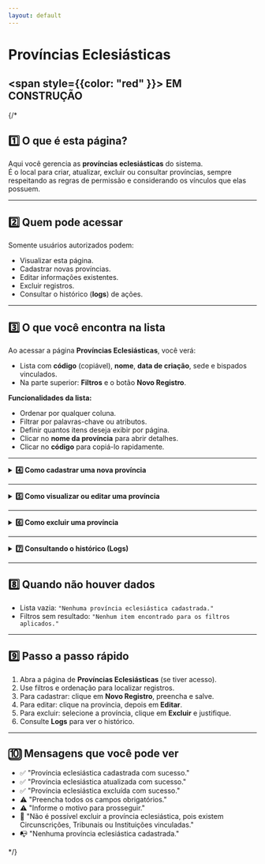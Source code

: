 ```yaml
---
layout: default
---
```


#  Províncias Eclesiásticas

##  <span style={{color: "red" }}>  EM CONSTRUÇÃO </span>


{/*

## 1️⃣ O que é esta página?

Aqui você gerencia as **províncias eclesiásticas** do sistema.  
É o local para criar, atualizar, excluir ou consultar províncias, sempre respeitando as regras de permissão e considerando os vínculos que elas possuem.



---


## 2️⃣ Quem pode acessar

Somente usuários autorizados podem:
- Visualizar esta página.
- Cadastrar novas províncias.
- Editar informações existentes.
- Excluir registros.
- Consultar o histórico (**logs**) de ações.



---


## 3️⃣ O que você encontra na lista

Ao acessar a página **Províncias Eclesiásticas**, você verá:
- Lista com **código** (copiável), **nome**, **data de criação**, sede e bispados vinculados.
- Na parte superior: **Filtros** e o botão **Novo Registro**.

**Funcionalidades da lista:**
- Ordenar por qualquer coluna.
- Filtrar por palavras-chave ou atributos.
- Definir quantos itens deseja exibir por página.
- Clicar no **nome da província** para abrir detalhes.
- Clicar no **código** para copiá-lo rapidamente.



---

<details>
<summary><strong>4️⃣ Como cadastrar uma nova província</strong></summary>

1. Clique em **Novo Registro**.  
2. Preencha os campos iniciais:
   - **Código ID** *(somente leitura)*  
   - **Província** *(nome completo)*  
   - **Abreviação** *(sigla)*  
   - **Regional** *(selecione na lista)*  
   - **Função principal**  
   - **Observações**
3. Logo abaixo está o campo **Funções**, que segue o mesmo padrão da seção Regionais:
   - Status: em atividade, finalizadas ou todas.
   - Ações:  
     - Movimentar função (alterar responsável/cargo).  
     - Adicionar função nova.  
     - Adicionar função passada (com datas de início e fim).  
     - Excluir função.
   - Filtros por data, responsável e tipo de função.
4. Clique em **Salvar**.

</details>

---

<details>
<summary><strong>5️⃣ Como visualizar ou editar uma província</strong></summary>

- Ao clicar em uma província na lista, você verá:
  - Botões para **Mudar status**, **Excluir** e **Editar**.
  
- Ao clicar em **Editar**:
  - Campos disponíveis:
    - **Código** *(somente leitura)*
    - **Província**
    - **Abreviação** *(sigla)*
    - **Regional**
    - **Função principal**
    - **Observações**

  - Abaixo, existem **2 abas**:


    ▶️ **Funções**
  
- Gerencia funções associadas à regional.  
- Status: em atividade, finalizadas ou todas.  
- Ações:  
  - Movimentar função (alterar responsável/cargo).  
  - Adicionar função (nova).  
  - Adicionar função passada (já encerrada, com datas).  
  - Excluir função.  
- Filtros por data, responsável e tipo de função.

    ▶️ **Circunscrições Vinculadas** – lista as circunscrições associadas e permite ir direto para a página delas.

</details>

---

<details>

<summary><strong>6️⃣ Como excluir uma província</strong></summary>

> ⚠️ **Importante:** Não é possível excluir províncias que tenham Circunscrições, Tribunais ou Instituições vinculadas.

1. Selecione a província desejada.  
2. Clique em **Excluir**.  
3. Informe o motivo.  
4. Confirme a exclusão (se permitido).

</details>

---

<details>

<summary><strong>7️⃣ Consultando o histórico (Logs)</strong></summary>

O histórico mostra todas as alterações realizadas, incluindo:
- Data e hora.
- Usuário responsável.
- Tipo de ação (cadastro, edição, exclusão).
- Motivo informado.

**Como acessar:**
- Na lista de províncias: botão **Log's** ao lado do item.
- Dentro da página da província: botão **Log's** no topo.

</details>

---

## 8️⃣ Quando não houver dados

- Lista vazia: `"Nenhuma província eclesiástica cadastrada."`  
- Filtros sem resultado: `"Nenhum item encontrado para os filtros aplicados."`



---


## 9️⃣ Passo a passo rápido

1. Abra a página de **Províncias Eclesiásticas** (se tiver acesso).  
2. Use filtros e ordenação para localizar registros.  
3. Para cadastrar: clique em **Novo Registro**, preencha e salve.  
4. Para editar: clique na província, depois em **Editar**.  
5. Para excluir: selecione a província, clique em **Excluir** e justifique.  
6. Consulte **Logs** para ver o histórico.



---

## 🔟 Mensagens que você pode ver

- ✅ "Província eclesiástica cadastrada com sucesso."  
- ✅ "Província eclesiástica atualizada com sucesso."  
- ✅ "Província eclesiástica excluída com sucesso."  
- ⚠️ "Preencha todos os campos obrigatórios."  
- ⚠️ "Informe o motivo para prosseguir."  
- 🚫 "Não é possível excluir a província eclesiástica, pois existem Circunscrições, Tribunais ou Instituições vinculadas."  
- 📭 "Nenhuma província eclesiástica cadastrada."


*/}